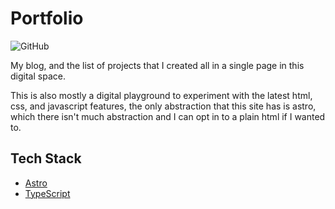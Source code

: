 # Portfolio

![GitHub][license]

My blog, and the list of projects that I created all in a single page
in this digital space.

This is also mostly a digital playground to experiment with the latest
html, css, and javascript features, the only abstraction that this site
has is astro, which there isn't much abstraction and I can opt in to
a plain html if I wanted to.

## Tech Stack

- [Astro]
- [TypeScript]

[license]: https://img.shields.io/github/license/jeyceedotdev/portfolio
[astro]: https://astro.build
[typescript]: https://typescriptlang.org
